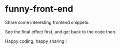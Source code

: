 # funny-front-end

Share some interesting frontend snippets.

See the final effect first, and get back to the code then.

Happy coding, happy sharing !
